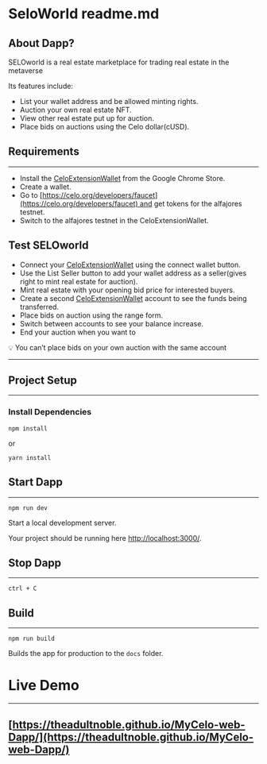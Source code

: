 # SeloWorld readme.md

## About Dapp?

SELOworld is a real estate marketplace for trading real estate in the metaverse 

Its features include:

- List your wallet address and be allowed minting rights.
- Auction your own real estate NFT.
- View other real estate put up for auction.
- Place bids on auctions using the Celo dollar(cUSD).

## Requirements

---

- Install the [CeloExtensionWallet](https://chrome.google.com/webstore/detail/celoextensionwallet/kkilomkmpmkbdnfelcpgckmpcaemjcdh?hl=en) from the Google Chrome Store.
- Create a wallet.
- Go to [https://celo.org/developers/faucet](https://celo.org/developers/faucet) and get tokens for the alfajores testnet.
- Switch to the alfajores testnet in the CeloExtensionWallet.

## Test SELOworld

- Connect your [CeloExtensionWallet](https://chrome.google.com/webstore/detail/celoextensionwallet/kkilomkmpmkbdnfelcpgckmpcaemjcdh?hl=en) using the connect wallet button.
- Use the List Seller button to add your wallet address as a seller(gives right to mint real estate for auction).
- Mint real estate with your opening bid price for interested buyers.
- Create a second [CeloExtensionWallet](https://chrome.google.com/webstore/detail/celoextensionwallet/kkilomkmpmkbdnfelcpgckmpcaemjcdh?hl=en) account to see the funds being transferred.
- Place bids on auction using the range form.
- Switch between accounts to see your balance increase.
- End your auction when you want to

<aside>
💡 You can’t place bids on your own auction with the same account

</aside>

---

## **Project Setup**

---

### **Install Dependencies**

`npm install`

or

`yarn install`

## Start Dapp

---

`npm run dev`

Start a local development server.

Your project should be running here [http://localhost:3000/](http://localhost:3000/).

## Stop Dapp

---

`ctrl + C`

## Build

---

`npm run build`

Builds the app for production to the `docs` folder.

# Live Demo

---

## [https://theadultnoble.github.io/MyCelo-web-Dapp/](https://theadultnoble.github.io/MyCelo-web-Dapp/)
